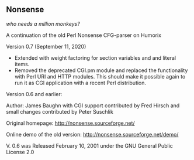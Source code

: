 ## Nonsense

*who needs a million monkeys?*

A continuation of the old Perl Nonsense CFG-parser on Humorix

Version 0.7 (September 11, 2020)
- Extended with weight factoring for section variables and and literal items.
- Removed the deprecated CGI.pm module and replaced the functionality with Perl URI and HTTP modules. This should make it possible again to run it as CGI application with a recent Perl distribution.

Version 0.6 and earlier: 

Author: James Baughn 
with CGI support contributed by Fred Hirsch and small changes contributed by Peter Suschlik

Original homepage: http://nonsense.sourceforge.net/ 

Online demo of the old version: http://nonsense.sourceforge.net/demo/ 

V. 0.6 was Released February 10, 2001 under the GNU General Public License 2.0
